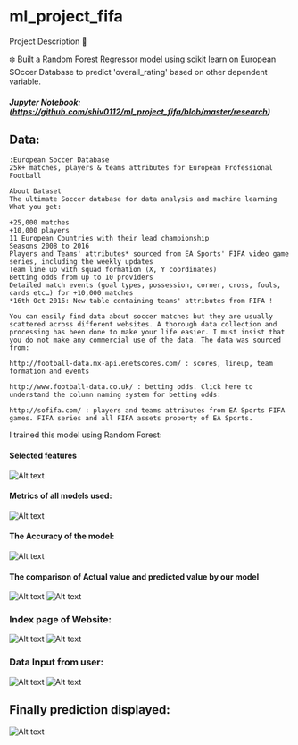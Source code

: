 # ml_project_fifa

Project Description 📄

❄️ Built a Random Forest Regressor model using scikit learn on European SOccer Database to
predict 'overall_rating' based on other dependent variable.

##### Jupyter Notebook: (https://github.com/shiv0112/ml_project_fifa/blob/master/research)

## Data:

```
:European Soccer Database
25k+ matches, players & teams attributes for European Professional Football

About Dataset
The ultimate Soccer database for data analysis and machine learning
What you get:

+25,000 matches
+10,000 players
11 European Countries with their lead championship
Seasons 2008 to 2016
Players and Teams' attributes* sourced from EA Sports' FIFA video game series, including the weekly updates
Team line up with squad formation (X, Y coordinates)
Betting odds from up to 10 providers
Detailed match events (goal types, possession, corner, cross, fouls, cards etc…) for +10,000 matches
*16th Oct 2016: New table containing teams' attributes from FIFA !

You can easily find data about soccer matches but they are usually scattered across different websites. A thorough data collection and processing has been done to make your life easier. I must insist that you do not make any commercial use of the data. The data was sourced from:

http://football-data.mx-api.enetscores.com/ : scores, lineup, team formation and events

http://www.football-data.co.uk/ : betting odds. Click here to understand the column naming system for betting odds:

http://sofifa.com/ : players and teams attributes from EA Sports FIFA games. FIFA series and all FIFA assets property of EA Sports.
```

I trained this model using Random Forest:

#### Selected features

![Alt text](https://github.com/shiv0112/ml_project_fifa/blob/master/screenshots/features.png)

#### Metrics of all models used:

![Alt text](https://github.com/shiv0112/ml_project_fifa/blob/master/screenshots/models.png)

#### The Accuracy of the model:

![Alt text](https://github.com/shiv0112/ml_project_fifa/blob/master/screenshots/accuracy.png)

#### The comparison of Actual value and predicted value by our model

![Alt text](https://github.com/shiv0112/ml_project_fifa/blob/master/screenshots/concat.png)
![Alt text](https://github.com/shiv0112/ml_project_fifa/blob/master/screenshots/plot.png)

### Index page of Website:

![Alt text](https://github.com/shiv0112/ml_project_fifa/blob/master/screenshots/4.png)
![Alt text](https://github.com/shiv0112/ml_project_fifa/blob/master/screenshots/5.png)

### Data Input from user:

![Alt text](https://github.com/shiv0112/ml_project_fifa/blob/master/screenshots/1.png)
![Alt text](https://github.com/shiv0112/ml_project_fifa/blob/master/screenshots/2.png)

## Finally prediction displayed:

![Alt text](https://github.com/shiv0112/ml_project_fifa/blob/master/screenshots/3.png)

